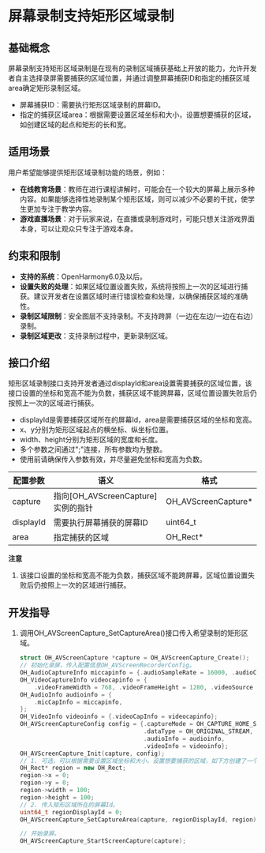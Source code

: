 # 屏幕录制支持矩形区域录制

<!--Kit: Media Kit-->
<!--Subsystem: AVScreenCapture-->
<!--Owner: @chenkun-->
<!--Designer: @yxc2--->
<!--Tester: @zengxi_3007-->
<!--Adviser: @zengyawen-->

## 基础概念

屏幕录制支持矩形区域录制是在现有的录制区域捕获基础上开放的能力，允许开发者自主选择录屏需要捕获的区域位置，并通过调整屏幕捕获ID和指定的捕获区域area确定矩形录制区域。
- 屏幕捕获ID：需要执行矩形区域录制的屏幕ID。
- 指定的捕获区域area：根据需要设置区域坐标和大小，设置想要捕获的区域，如创建区域的起点和矩形的长和宽。

## 适用场景

用户希望能够提供矩形区域录制功能的场景，例如：
- **在线教育场景**：教师在进行课程讲解时，可能会在一个较大的屏幕上展示多种内容。如果能够选择性地录制某个矩形区域，则可以减少不必要的干扰，使学生更加专注于教学内容。
- **游戏直播场景**：对于玩家来说，在直播或录制游戏时，可能只想关注游戏界面本身，可以让观众只专注于游戏本身。

## 约束和限制

- **支持的系统**：OpenHarmony6.0及以后。
- **设置失败的处理**：如果区域位置设置失败，系统将按照上一次的区域进行捕获。建议开发者在设置区域时进行错误检查和处理，以确保捕获区域的准确性。
- **录制区域限制**：安全图层不支持录制。不支持跨屏（一边在左边/一边在右边）录制。
- **录制区域更改**：支持录制过程中，更新录制区域。

## 接口介绍

矩形区域录制接口支持开发者通过displayId和area设置需要捕获的区域位置，该接口设置的坐标和宽高不能为负数，捕获区域不能跨屏幕，区域位置设置失败后仍按照上一次的区域进行捕获。<br>
- displayId是需要捕获区域所在的屏幕Id，area是需要捕获区域的坐标和宽高。
- x、y分别为矩形区域起点的横坐标、纵坐标位置。
- width、height分别为矩形区域的宽度和长度。
- 多个参数之间通过";"连接，所有参数均为整数。
- 使用前请确保传入参数有效，并尽量避免坐标和宽高为负数。

|配置参数 |语义 |格式 |
|------- |------- |------- |
|capture   |指向[OH_AVScreenCapture]实例的指针 | OH_AVScreenCapture*  |
|displayId |需要执行屏幕捕获的屏幕ID            | uint64_t             |
|area      |指定捕获的区域                     | OH_Rect*             |

**注意**
1. 该接口设置的坐标和宽高不能为负数，捕获区域不能跨屏幕，区域位置设置失败后仍按照上一次的区域进行捕获。

## 开发指导

1. 调用OH_AVScreenCapture_SetCaptureArea()接口传入希望录制的矩形区域。

    ```c++
    struct OH_AVScreenCapture *capture = OH_AVScreenCapture_Create();
    // 初始化录屏，传入配置信息OH_AVScreenRecorderConfig。
    OH_AudioCaptureInfo miccapinfo = {.audioSampleRate = 16000, .audioChannels = 2, .audioSource = OH_MIC};
    OH_VideoCaptureInfo videocapinfo = {
        .videoFrameWidth = 768, .videoFrameHeight = 1280, .videoSource = OH_VIDEO_SOURCE_SURFACE_RGBA};
    OH_AudioInfo audioinfo = {
        .micCapInfo = miccapinfo,
    };
    OH_VideoInfo videoinfo = {.videoCapInfo = videocapinfo};
    OH_AVScreenCaptureConfig config = {.captureMode = OH_CAPTURE_HOME_SCREEN,
                                       .dataType = OH_ORIGINAL_STREAM,
                                       .audioInfo = audioinfo,
                                       .videoInfo = videoinfo};
    OH_AVScreenCapture_Init(capture, config);
    // 1. 可选，可以根据需要设置区域坐标和大小，设置想要捕获的区域，如下方创建了一个从（0, 0）为起点的长100，宽100的矩形区域。
    OH_Rect* region = new OH_Rect;
    region->x = 0;
    region->y = 0;
    region->width = 100;
    region->height = 100;
    // 2. 传入矩形区域所在的屏幕Id。
    uint64_t regionDisplayId = 0;
    OH_AVScreenCapture_SetCaptureArea(capture, regionDisplayId, region);

    // 开始录屏。
    OH_AVScreenCapture_StartScreenCapture(capture);
    ```
